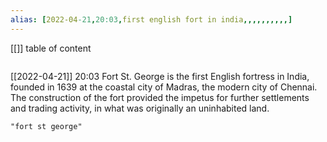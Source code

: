 ```yaml
---
alias: [2022-04-21,20:03,first english fort in india,,,,,,,,,,]
---
```

[[]]
table of content
```toc
```

[[2022-04-21]] 20:03
Fort St. George is the first English fortress in India, founded in 1639 at the coastal city of Madras, the modern city of Chennai. The construction of the fort provided the impetus for further settlements and trading activity, in what was originally an uninhabited land.
```query
"fort st george"
```